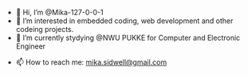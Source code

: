 - 👋 Hi, I’m @Mika-127-0-0-1
- 👀 I’m interested in embedded coding, web development and other codeing projects.
- 🌱 I’m currently stydying @NWU PUKKE for Computer and Electronic Engineer
<!--- - 💞️ I’m looking to collaborate on ... --->
- 📫 How to reach me: mika.sidwell@gmail.com

<!---
Mika-127-0-0-1/Mika-127-0-0-1 is a ✨ special ✨ repository because its `README.md` (this file) appears on your GitHub profile.
You can click the Preview link to take a look at your changes.
--->
